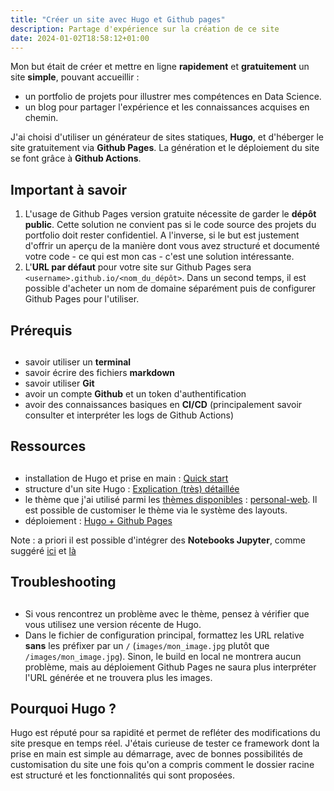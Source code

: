 ```yaml
---
title: "Créer un site avec Hugo et Github pages"
description: Partage d'expérience sur la création de ce site
date: 2024-01-02T18:58:12+01:00
---
```

<!--Skills:
- Hugo, Git, Github, Github pages, Github Actions, CI/CD, YAML, Markdown, Powershell
-->

Mon but était de créer et mettre en ligne **rapidement** et **gratuitement** un site **simple**, pouvant accueillir :
- un portfolio de projets pour illustrer mes compétences en Data Science.
- un blog pour partager l'expérience et les connaissances acquises en chemin.

<!--more-->

J'ai choisi d'utiliser un générateur de sites statiques, **Hugo**, et d'héberger le site gratuitement via **Github Pages**. La génération et le déploiement du site se font grâce à **Github Actions**.

## Important à savoir
1. L'usage de Github Pages version gratuite nécessite de garder le **dépôt public**. Cette solution ne convient pas si le code source des projets du portfolio doit rester confidentiel. 
	A l'inverse, si le but est justement d'offrir un aperçu de la manière dont vous avez structuré et documenté votre code - ce qui est mon cas - c'est une solution intéressante.
2. L'**URL par défaut** pour votre site sur Github Pages sera `<username>.github.io/<nom_du_dépôt>`. 
	Dans un second temps, il est possible d'acheter un nom de domaine séparément puis de configurer Github Pages pour l'utiliser.
	
## Prérequis
##
- savoir utiliser un **terminal**
- savoir écrire des fichiers **markdown**
- savoir utiliser **Git**
- avoir un compte **Github** et un token d'authentification
- avoir des connaissances basiques en **CI/CD** (principalement savoir consulter et interpréter les logs de Github Actions)

## Ressources
##
- installation de Hugo et prise en main : [Quick start](https://gohugo.io/getting-started/quick-start/)
- structure d'un site Hugo : [Explication (très) détaillée](https://jamstatic.fr/2017/06/07/migration-de-jekyll-a-hugo/)
- le thème que j'ai utilisé parmi les [thèmes disponibles](https://themes.gohugo.io) : [personal-web](https://github.com/bjacquemet/personal-web). Il est possible de customiser le thème via le système des layouts.
- déploiement : [Hugo + Github Pages](https://gohugo.io/hosting-and-deployment/hosting-on-github/)

Note : a priori il est possible d'intégrer des **Notebooks Jupyter**, comme suggéré [ici](https://romankurnovskii.com/en/posts/howto-render-notebook-in-hugo/) et [là](https://github.com/vlunot/nb2hugo-demo/blob/master/notebooks/blogging-with-jupyter-notebooks-and-hugo/blogging-with-jupyter-notebooks-and-hugo.ipynb)

## Troubleshooting
##
- Si vous rencontrez un problème avec le thème, pensez à vérifier que vous utilisez une version récente de Hugo.
- Dans le fichier de configuration principal, formattez les URL relative **sans** les préfixer par un `/` (`images/mon_image.jpg` plutôt que `/images/mon_image.jpg`). Sinon, le build en local ne montrera aucun problème, mais au déploiement Github Pages ne saura plus interpréter l'URL générée et ne trouvera plus les images.

## Pourquoi Hugo ?
Hugo est réputé pour sa rapidité et permet de refléter des modifications du site presque en temps réel. J'étais curieuse de tester ce framework dont la prise en main est simple au démarrage, avec de bonnes possibilités de customisation du site une fois qu'on a compris comment le dossier racine est structuré et les fonctionnalités qui sont proposées.